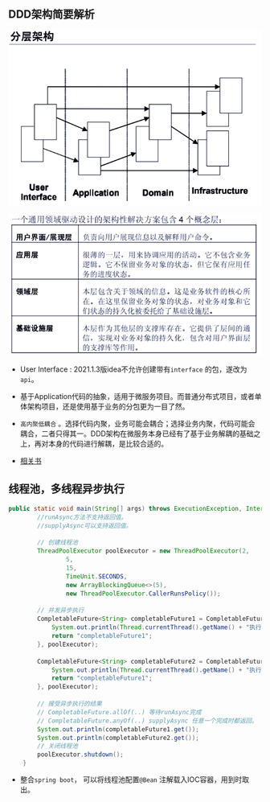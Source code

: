 ## DDD架构简要解析

![image-20211121091800115](https://github.com/shupingfu/dynamic-data/blob/architecture-ddd/readme.assets/image-20211121091800115.png?raw=true)

![image-20211121091853047](https://github.com/shupingfu/dynamic-data/blob/architecture-ddd/readme.assets/image-20211121091853047.png?raw=true)

 + User Interface : 2021.1.3版idea不允许创建带有`interface` 的包，遂改为`api`。

 + 基于Application代码的抽象，适用于微服务项目。而普通分布式项目，或者单体架构项目，还是使用基于业务的分包更为一目了然。

 + `高内聚低耦合` 。选择代码内聚，业务可能会耦合；选择业务内聚，代码可能会耦合，二者只得其一。DDD架构在微服务本身已经有了基于业务解耦的基础之上，再对本身的代码进行解耦，是比较合适的。

 + [相关书]( https://github.com/backstudy/bookrack/blob/master/IntelliJ%20IDEA%20%E7%AE%80%E4%BD%93%E4%B8%AD%E6%96%87%E4%B8%93%E9%A2%98%E6%95%99%E7%A8%8B%EF%BC%88%E7%94%B5%E5%AD%90%E7%89%88-2015%EF%BC%89.CHM)

   

## 线程池，多线程异步执行

```java
public static void main(String[] args) throws ExecutionException, InterruptedException {
        //runAsync方法不支持返回值。
        //supplyAsync可以支持返回值。

        // 创建线程池
        ThreadPoolExecutor poolExecutor = new ThreadPoolExecutor(2,
                5,
                15,
                TimeUnit.SECONDS,
                new ArrayBlockingQueue<>(5),
                new ThreadPoolExecutor.CallerRunsPolicy());

        // 并发异步执行
        CompletableFuture<String> completableFuture1 = CompletableFuture.supplyAsync(() -> {
            System.out.println(Thread.currentThread().getName() + "执行任务");
            return "completableFuture1";
        }, poolExecutor);

        CompletableFuture<String> completableFuture2 = CompletableFuture.supplyAsync(() -> {
            System.out.println(Thread.currentThread().getName() + "执行任务");
            return "completableFuture1";
        }, poolExecutor);

        // 接受异步执行的结果
        // CompletableFuture.allOf(..) 等待runAsync完成
        // CompletableFuture.anyOf(..) supplyAsync 任意一个完成时都返回。
        System.out.println(completableFuture1.get());
        System.out.println(completableFuture2.get());
        // 关闭线程池
        poolExecutor.shutdown();
    }
```

+ 整合`spring boot`， 可以将线程池配置`@Bean` 注解载入IOC容器，用到时取出。